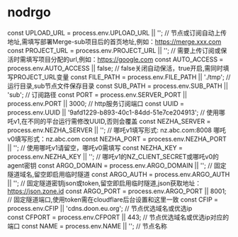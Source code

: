 # nodrgo

const UPLOAD_URL = process.env.UPLOAD_URL || '';      // 节点或订阅自动上传地址,需填写部署Merge-sub项目后的首页地址,例如：https://merge.xxx.com
const PROJECT_URL = process.env.PROJECT_URL || '';    // 需要上传订阅或保活时需填写项目分配的url,例如：https://google.com
const AUTO_ACCESS = process.env.AUTO_ACCESS || false; // false关闭自动保活，true开启,需同时填写PROJECT_URL变量
const FILE_PATH = process.env.FILE_PATH || './tmp';   // 运行目录,sub节点文件保存目录
const SUB_PATH = process.env.SUB_PATH || 'sub';       // 订阅路径
const PORT = process.env.SERVER_PORT || process.env.PORT || 3000;        // http服务订阅端口
const UUID = process.env.UUID || '9afd1229-b893-40c1-84dd-51e7ce204913'; // 使用哪吒v1,在不同的平台运行需修改UUID,否则会覆盖
const NEZHA_SERVER = process.env.NEZHA_SERVER || '';        // 哪吒v1填写形式: nz.abc.com:8008  哪吒v0填写形式：nz.abc.com
const NEZHA_PORT = process.env.NEZHA_PORT || '';            // 使用哪吒v1请留空，哪吒v0需填写
const NEZHA_KEY = process.env.NEZHA_KEY || '';              // 哪吒v1的NZ_CLIENT_SECRET或哪吒v0的agent密钥
const ARGO_DOMAIN = process.env.ARGO_DOMAIN || '';          // 固定隧道域名,留空即启用临时隧道
const ARGO_AUTH = process.env.ARGO_AUTH || '';              // 固定隧道密钥json或token,留空即启用临时隧道,json获取地址：https://json.zone.id
const ARGO_PORT = process.env.ARGO_PORT || 8001;            // 固定隧道端口,使用token需在cloudflare后台设置和这里一致
const CFIP = process.env.CFIP || 'cdns.doon.eu.org';        // 节点优选域名或优选ip  
const CFPORT = process.env.CFPORT || 443;                   // 节点优选域名或优选ip对应的端口
const NAME = process.env.NAME || '';                        // 节点名称
